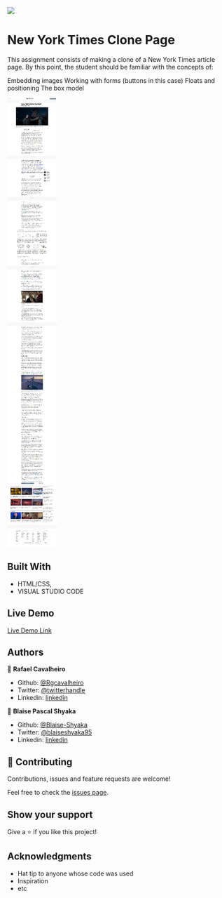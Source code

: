 ![](https://img.shields.io/badge/Microverse-blueviolet)

# New York Times Clone Page

This assignment consists of making a clone of a New York Times article page. By this point, the student should be familiar with the concepts of:

Embedding images
Working with forms (buttons in this case)
Floats and positioning
The box model

![screenshot](./app_screenshot.png)

## Built With

- HTML/CSS,
- VISUAL STUDIO CODE

## Live Demo

[Live Demo Link](https://livedemo.com)



## Authors

👤 **Rafael Cavalheiro**

- Github: [@Rgcavalheiro](https://github.com/rgcavalheiro)
- Twitter: [@twitterhandle](https://twitter.com/rgcavalheiro)
- Linkedin: [linkedin](https://www.linkedin.com/in/rafael-cavalheiro-00415b94/)

👤 **Blaise Pascal Shyaka**

- Github: [@Blaise-Shyaka](https://github.com/Blaise-Shyaka)
- Twitter: [@blaiseshyaka95](https://twitter.com/blaiseshyaka95)
- Linkedin: [linkedin](https://www.linkedin.com/in/blaise-pascal-shyaka-b1340b111/)

## 🤝 Contributing

Contributions, issues and feature requests are welcome!

Feel free to check the [issues page](issues/).

## Show your support

Give a ⭐️ if you like this project!

## Acknowledgments

- Hat tip to anyone whose code was used
- Inspiration
- etc
